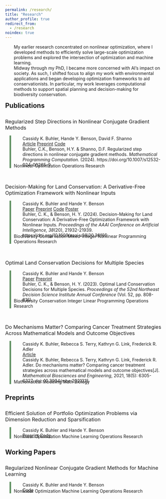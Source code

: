 ```yaml
---
permalink: /research/
title: "Research"
author_profile: true
redirect_from:
  - /research
noindex: true
---
```


<style type='text/css'>
  h2 {
    margin-bottom: -1em;
  }

  h3 {
    margin-top: 3em;
    font-weight: normal;
  }

  p {
    margin-left: 2em;
    margin-bottom: -1em;
  }

  .container {
    position: relative;
    margin-left: 2em;
    margin-top: 15px;
  }

  .vertical {
    border-left: 5px solid #609162;
    height: 100%;
    position: absolute;
    margin-left: -1em;
    margin-top: -1px;
    display: inline-block;
  }

  br {
    line-height: 200%;
  }

</style>

My earlier research concentrated on nonlinear optimization, where I developed methods to efficiently solve large-scale optimization problems and explored the intersection of optimization and machine learning.

Midway through my PhD, I became more concerned with AI’s impact on society. As such, I shifted focus to align my work with environmental applications and began developing optimization frameworks to aid conservationists. In particular, my work leverages computational methods to support spatial planning and decision-making for biodiversity conservation.

## Publications

### Regularized Step Directions in Nonlinear Conjugate Gradient Methods

<div class="container">
  <div class="vertical"></div>
  <p>Cassidy K. Buhler, Hande Y. Benson, David F. Shanno</p>
  <p>
<a href="https://link.springer.com/article/10.1007/s12532-024-00265-9" target="_blank" rel="noopener noreferrer" class="btn--research">Article</a>
    <a href="https://arxiv.org/abs/2110.06308" target="_blank" rel="noopener noreferrer" class="btn--research">Preprint</a>
    <a href="https://github.com/cassiebuhler/ConminCG/tree/c-implementation" target="_blank" rel="noopener noreferrer" class="btn--research">Code</a>
  </p>
  <p>Buhler, C.K., Benson, H.Y. & Shanno, D.F. Regularized step directions in nonlinear conjugate gradient methods. <i>Mathematical Programming Computation.</I> (2024). https://doi.org/10.1007/s12532-024-00265-9</p>
  <div class="tags">
    <span class="tag">Nonlinear Optimization</span>
    <span class="tag">Operations Research</span>
  </div>
</div>

### Decision-Making for Land Conservation: A Derivative-Free Optimization Framework with Nonlinear Inputs

<div class="container">
  <div class="vertical"></div>
  <p>Cassidy K. Buhler and Hande Y. Benson</p>
  <p>
    <a href="https://doi.org/10.1609/aaai.v38i20.30195" target="_blank" rel="noopener noreferrer" class="btn--research">Paper</a>
    <a href="https://arxiv.org/abs/2308.11549" target="_blank" rel="noopener noreferrer" class="btn--research">Preprint</a>
    <a href="https://github.com/cassiebuhler/conservation-dfo" target="_blank" rel="noopener noreferrer" class="btn--research">Code</a>
    <a href="/files/AAAI24_Poster.pdf" target="_blank" rel="noopener noreferrer" class="btn--research">Poster</a>
  </p>
  <p>Buhler, C. K., & Benson, H. Y. (2024). Decision-Making for Land Conservation: A Derivative-Free Optimization Framework with Nonlinear Inputs. <i>Proceedings of the AAAI Conference on Artificial Intelligence, 38</i>(20), 21932-21939. https://doi.org/10.1609/aaai.v38i20.30195</p>
  <div class="tags">
    <span class="tag">Biodiversity Conservation</span>
    <span class="tag">Mixed-Integer Nonlinear Programming</span>
    <span class="tag">Operations Research</span>
  </div>
</div>

### Optimal Land Conservation Decisions for Multiple Species

<div class="container">
  <div class="vertical"></div>
  <p>Cassidy K. Buhler and Hande Y. Benson</p>
  <p>
    <a href="https://nedsi.decisionsciences.org/wp-content/uploads/sites/5/2024/01/3134_ExOrdo-nedsi2023-Version-4.pdf" target="_blank" rel="noopener noreferrer" class="btn--research">Paper</a>
    <a href="https://arxiv.org/abs/2307.11863" target="_blank" rel="noopener noreferrer" class="btn--research">Preprint</a>

  </p>
  <p>Buhler, C. K., & Benson, H. Y. (2023). Optimal Land Conservation Decisions for Multiple Species. <i>Proceedings of the 52nd Northeast Decision Science Institute Annual Conference</i> (Vol. 52, pp. 808-816).</p>
  <div class="tags">
    <span class="tag">Biodiversity Conservation</span>
    <span class="tag">Integer Linear Programming</span>
    <span class="tag">Operations Research</span>
  </div>
</div>

### Do Mechanisms Matter? Comparing Cancer Treatment Strategies Across Mathematical Models and Outcome Objectives

<div class="container">
  <div class="vertical"></div>
  <p>Cassidy K. Buhler, Rebecca S. Terry, Kathryn G. Link, Frederick R. Adler</p>
  <p>
    <a href="https://www.aimspress.com/article/doi/10.3934/mbe.2021315" target="_blank" rel="noopener noreferrer" class="btn--research">Article</a>
  </p>
  <p>Cassidy K. Buhler, Rebecca S. Terry, Kathryn G. Link, Frederick R. Adler. Do mechanisms matter? Comparing cancer treatment strategies across mathematical models and outcome objectives[J]. <i>Mathematical Biosciences and Engineering</i>, 2021, 18(5): 6305-6327. doi: 10.3934/mbe.2021315</p>
  <div class="tags">
    <span class="tag">Mathematical Modeling</span>
    <span class="tag">Math Biology</span>
  </div>
</div>


## Preprints


### Efficient Solution of Portfolio Optimization Problems via Dimension Reduction and Sparsification

<div class="container">
  <div class="vertical"></div>
  <p>Cassidy K. Buhler and Hande Y. Benson</p>
  <p>
    <a href="https://arxiv.org/abs/2306.12639" target="_blank" rel="noopener noreferrer" class="btn--research">Preprint</a>
    <a href="https://github.com/cassiebuhler/PODS" target="_blank" rel="noopener noreferrer" class="btn--research">Code</a>
  </p>
  <div class="tags">
    <span class="tag">Nonlinear Optimization</span>
    <span class="tag">Machine Learning</span>
    <span class="tag">Operations Research</span>
  </div>
</div>


## Working Papers

### Regularized Nonlinear Conjugate Gradient Methods for Machine Learning

<div class="container">
  <div class="vertical"></div>
  <p>Cassidy K. Buhler and Hande Y. Benson</p>
  <p>
    <a href="https://github.com/cassiebuhler/ConminCG" target="_blank" rel="noopener noreferrer" class="btn--research">Code</a>
  </p>
  <div class="tags">
    <span class="tag">Nonlinear Optimization</span>
    <span class="tag">Machine Learning</span>
    <span class="tag">Operations Research</span>
  </div>
</div>

